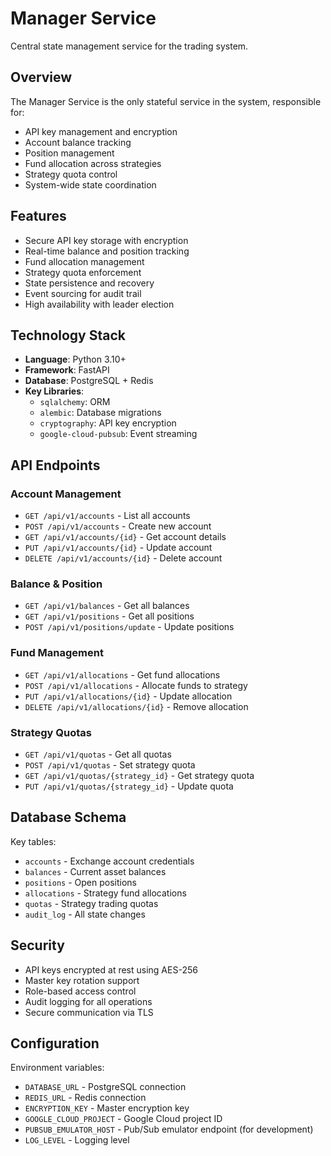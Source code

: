 # Manager Service

Central state management service for the trading system.

## Overview

The Manager Service is the only stateful service in the system, responsible for:
- API key management and encryption
- Account balance tracking
- Position management
- Fund allocation across strategies
- Strategy quota control
- System-wide state coordination

## Features

- Secure API key storage with encryption
- Real-time balance and position tracking
- Fund allocation management
- Strategy quota enforcement
- State persistence and recovery
- Event sourcing for audit trail
- High availability with leader election

## Technology Stack

- **Language**: Python 3.10+
- **Framework**: FastAPI
- **Database**: PostgreSQL + Redis
- **Key Libraries**:
  - `sqlalchemy`: ORM
  - `alembic`: Database migrations
  - `cryptography`: API key encryption
  - `google-cloud-pubsub`: Event streaming

## API Endpoints

### Account Management
- `GET /api/v1/accounts` - List all accounts
- `POST /api/v1/accounts` - Create new account
- `GET /api/v1/accounts/{id}` - Get account details
- `PUT /api/v1/accounts/{id}` - Update account
- `DELETE /api/v1/accounts/{id}` - Delete account

### Balance & Position
- `GET /api/v1/balances` - Get all balances
- `GET /api/v1/positions` - Get all positions
- `POST /api/v1/positions/update` - Update positions

### Fund Management
- `GET /api/v1/allocations` - Get fund allocations
- `POST /api/v1/allocations` - Allocate funds to strategy
- `PUT /api/v1/allocations/{id}` - Update allocation
- `DELETE /api/v1/allocations/{id}` - Remove allocation

### Strategy Quotas
- `GET /api/v1/quotas` - Get all quotas
- `POST /api/v1/quotas` - Set strategy quota
- `GET /api/v1/quotas/{strategy_id}` - Get strategy quota
- `PUT /api/v1/quotas/{strategy_id}` - Update quota

## Database Schema

Key tables:
- `accounts` - Exchange account credentials
- `balances` - Current asset balances
- `positions` - Open positions
- `allocations` - Strategy fund allocations
- `quotas` - Strategy trading quotas
- `audit_log` - All state changes

## Security

- API keys encrypted at rest using AES-256
- Master key rotation support
- Role-based access control
- Audit logging for all operations
- Secure communication via TLS

## Configuration

Environment variables:
- `DATABASE_URL` - PostgreSQL connection
- `REDIS_URL` - Redis connection
- `ENCRYPTION_KEY` - Master encryption key
- `GOOGLE_CLOUD_PROJECT` - Google Cloud project ID
- `PUBSUB_EMULATOR_HOST` - Pub/Sub emulator endpoint (for development)
- `LOG_LEVEL` - Logging level
